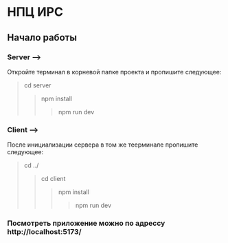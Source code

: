 # НПЦ ИРС

## Начало работы

### Server -->

Откройте терминал в корневой папке проекта и пропишите следующее:

> cd server 
>> npm install
>>> npm run dev

### Client -->

После инициализации сервера в том же теерминале пропишите следующее:

> cd ../  
>> cd client
>>> npm install
>>>> npm run dev

### Посмотреть приложение можно по адрессу http://localhost:5173/
